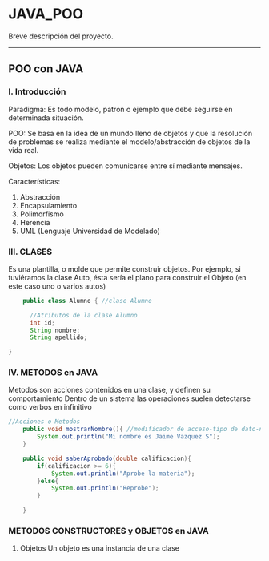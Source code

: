 # JAVA_POO

Breve descripción del proyecto.

---

## POO con JAVA

### I. Introducción

Paradigma: Es todo modelo, patron o ejemplo que debe seguirse en determinada situación. 

POO: Se basa en la idea de un mundo lleno de objetos y que la resolución de problemas se realiza mediante el modelo/abstracción de objetos de la vida real.

Objetos: Los objetos pueden comunicarse entre sí mediante mensajes.

Características:
1. Abstracción
2. Encapsulamiento
3. Polimorfismo
4. Herencia
5. UML (Lenguaje Universidad de Modelado)

### III. CLASES

Es una plantilla, o molde que permite construir objetos. Por ejemplo, si tuviéramos la clase Auto, ésta sería el plano para construir el Objeto (en este caso uno o varios autos)

```java
    public class Alumno { //clase Alumno

      //Atributos de la clase Alumno
      int id;
      String nombre;
      String apellido;

}
```

### IV. METODOS en JAVA
Metodos son acciones contenidos en una clase, y definen su comportamiento
Dentro de un sistema las operaciones suelen detectarse como verbos en infinitivo
```java
//Acciones o Metodos
    public void mostrarNombre(){ //modificador de acceso-tipo de dato-nombre del metodo
        System.out.println("Mi nombre es Jaime Vazquez S");
    }

    public void saberAprobado(double calificacion){
        if(calificacion >= 6){
            System.out.println("Aprobe la materia");
        }else{
            System.out.println("Reprobe");
        }

    }
```

### METODOS CONSTRUCTORES y OBJETOS en JAVA

1. Objetos 
Un objeto es una instancia de una clase

<a href="https://www.google.com/url?sa=i&url=https%3A%2F%2Fm.youtube.com%2Fwatch%3Fv%3DjDkfTCGrQio&psig=AOvVaw0KYB2-TlrCmje3LlorTc2u&ust=1707460978027000&source=images&cd=vfe&opi=89978449&ved=0CBIQjRxqFwoTCNiRg_qRm4QDFQAAAAAdAAAAABAP">
